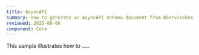 ```yaml
---
title: AsyncAPI
summary: How to generate an AsyncAPI schema document from NServiceBus
reviewed: 2025-08-06
component: Core
---
```


This sample illustrates how to .....

